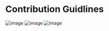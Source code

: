 # Contribution Guidlines
![image](https://user-images.githubusercontent.com/44437936/110643292-f4360780-81d9-11eb-9ce7-bc672b3f3f6b.png)
![image](https://user-images.githubusercontent.com/44437936/110644042-b2f22780-81da-11eb-8661-cd6e74cd2107.png)
![image](https://user-images.githubusercontent.com/44437936/110644898-8e4a7f80-81db-11eb-831a-589571fe88d5.png)
